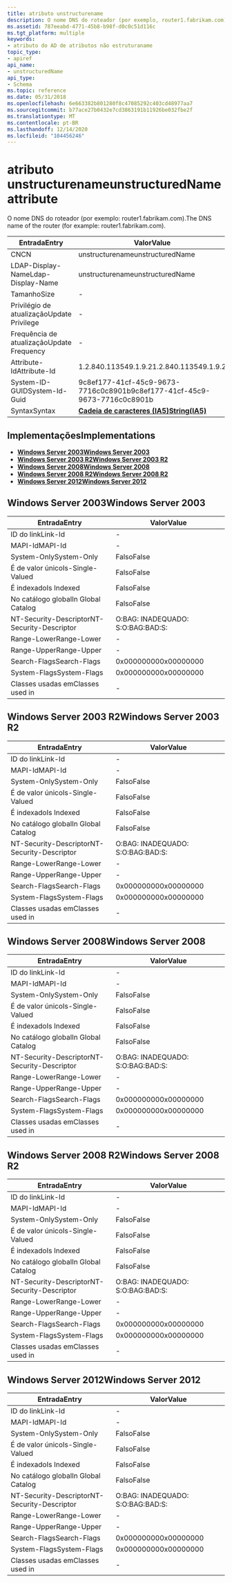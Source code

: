 ```yaml
---
title: atributo unstructurename
description: O nome DNS do roteador (por exemplo, router1.fabrikam.com).
ms.assetid: 787eeabd-4771-45b8-b98f-d0c0c51d116c
ms.tgt_platform: multiple
keywords:
- atributo do AD de atributos não estruturaname
topic_type:
- apiref
api_name:
- unstructuredName
api_type:
- Schema
ms.topic: reference
ms.date: 05/31/2018
ms.openlocfilehash: 6e663382b801280f8c47085292c403cd48977aa7
ms.sourcegitcommit: b77ace27b0432e7cd3863191b11926be032fbe2f
ms.translationtype: MT
ms.contentlocale: pt-BR
ms.lasthandoff: 12/14/2020
ms.locfileid: "104456246"
---
```

# <a name="unstructuredname-attribute"></a><span data-ttu-id="b9e3f-104">atributo unstructurename</span><span class="sxs-lookup"><span data-stu-id="b9e3f-104">unstructuredName attribute</span></span>

<span data-ttu-id="b9e3f-105">O nome DNS do roteador (por exemplo: router1.fabrikam.com).</span><span class="sxs-lookup"><span data-stu-id="b9e3f-105">The DNS name of the router (for example: router1.fabrikam.com).</span></span>



| <span data-ttu-id="b9e3f-106">Entrada</span><span class="sxs-lookup"><span data-stu-id="b9e3f-106">Entry</span></span> | <span data-ttu-id="b9e3f-107">Valor</span><span class="sxs-lookup"><span data-stu-id="b9e3f-107">Value</span></span> |
|-------------------|--------------------------------------|
| <span data-ttu-id="b9e3f-108">CN</span><span class="sxs-lookup"><span data-stu-id="b9e3f-108">CN</span></span>                | <span data-ttu-id="b9e3f-109">unstructurename</span><span class="sxs-lookup"><span data-stu-id="b9e3f-109">unstructuredName</span></span>                     |
| <span data-ttu-id="b9e3f-110">LDAP-Display-Name</span><span class="sxs-lookup"><span data-stu-id="b9e3f-110">Ldap-Display-Name</span></span> | <span data-ttu-id="b9e3f-111">unstructurename</span><span class="sxs-lookup"><span data-stu-id="b9e3f-111">unstructuredName</span></span>                     |
| <span data-ttu-id="b9e3f-112">Tamanho</span><span class="sxs-lookup"><span data-stu-id="b9e3f-112">Size</span></span>              | \-                                   |
| <span data-ttu-id="b9e3f-113">Privilégio de atualização</span><span class="sxs-lookup"><span data-stu-id="b9e3f-113">Update Privilege</span></span>  | \-                                   |
| <span data-ttu-id="b9e3f-114">Frequência de atualização</span><span class="sxs-lookup"><span data-stu-id="b9e3f-114">Update Frequency</span></span>  | \-                                   |
| <span data-ttu-id="b9e3f-115">Attribute-Id</span><span class="sxs-lookup"><span data-stu-id="b9e3f-115">Attribute-Id</span></span>      | <span data-ttu-id="b9e3f-116">1.2.840.113549.1.9.2</span><span class="sxs-lookup"><span data-stu-id="b9e3f-116">1.2.840.113549.1.9.2</span></span>                 |
| <span data-ttu-id="b9e3f-117">System-ID-GUID</span><span class="sxs-lookup"><span data-stu-id="b9e3f-117">System-Id-Guid</span></span>    | <span data-ttu-id="b9e3f-118">9c8ef177-41cf-45c9-9673-7716c0c8901b</span><span class="sxs-lookup"><span data-stu-id="b9e3f-118">9c8ef177-41cf-45c9-9673-7716c0c8901b</span></span> |
| <span data-ttu-id="b9e3f-119">Syntax</span><span class="sxs-lookup"><span data-stu-id="b9e3f-119">Syntax</span></span>            | [<span data-ttu-id="b9e3f-120">**Cadeia de caracteres (IA5)**</span><span class="sxs-lookup"><span data-stu-id="b9e3f-120">**String(IA5)**</span></span>](s-string-ia5.md)  |



## <a name="implementations"></a><span data-ttu-id="b9e3f-121">Implementações</span><span class="sxs-lookup"><span data-stu-id="b9e3f-121">Implementations</span></span>

-   [<span data-ttu-id="b9e3f-122">**Windows Server 2003**</span><span class="sxs-lookup"><span data-stu-id="b9e3f-122">**Windows Server 2003**</span></span>](#windows-server-2003)
-   [<span data-ttu-id="b9e3f-123">**Windows Server 2003 R2**</span><span class="sxs-lookup"><span data-stu-id="b9e3f-123">**Windows Server 2003 R2**</span></span>](#windows-server-2003-r2)
-   [<span data-ttu-id="b9e3f-124">**Windows Server 2008**</span><span class="sxs-lookup"><span data-stu-id="b9e3f-124">**Windows Server 2008**</span></span>](#windows-server-2008)
-   [<span data-ttu-id="b9e3f-125">**Windows Server 2008 R2**</span><span class="sxs-lookup"><span data-stu-id="b9e3f-125">**Windows Server 2008 R2**</span></span>](#windows-server-2008-r2)
-   [<span data-ttu-id="b9e3f-126">**Windows Server 2012**</span><span class="sxs-lookup"><span data-stu-id="b9e3f-126">**Windows Server 2012**</span></span>](#windows-server-2012)

## <a name="windows-server-2003"></a><span data-ttu-id="b9e3f-127">Windows Server 2003</span><span class="sxs-lookup"><span data-stu-id="b9e3f-127">Windows Server 2003</span></span>



| <span data-ttu-id="b9e3f-128">Entrada</span><span class="sxs-lookup"><span data-stu-id="b9e3f-128">Entry</span></span> | <span data-ttu-id="b9e3f-129">Valor</span><span class="sxs-lookup"><span data-stu-id="b9e3f-129">Value</span></span> |
|------------------------|--------------|
| <span data-ttu-id="b9e3f-130">ID do link</span><span class="sxs-lookup"><span data-stu-id="b9e3f-130">Link-Id</span></span>                | \-           |
| <span data-ttu-id="b9e3f-131">MAPI-Id</span><span class="sxs-lookup"><span data-stu-id="b9e3f-131">MAPI-Id</span></span>                | \-           |
| <span data-ttu-id="b9e3f-132">System-Only</span><span class="sxs-lookup"><span data-stu-id="b9e3f-132">System-Only</span></span>            | <span data-ttu-id="b9e3f-133">Falso</span><span class="sxs-lookup"><span data-stu-id="b9e3f-133">False</span></span>        |
| <span data-ttu-id="b9e3f-134">É de valor único</span><span class="sxs-lookup"><span data-stu-id="b9e3f-134">Is-Single-Valued</span></span>       | <span data-ttu-id="b9e3f-135">Falso</span><span class="sxs-lookup"><span data-stu-id="b9e3f-135">False</span></span>        |
| <span data-ttu-id="b9e3f-136">É indexado</span><span class="sxs-lookup"><span data-stu-id="b9e3f-136">Is Indexed</span></span>             | <span data-ttu-id="b9e3f-137">Falso</span><span class="sxs-lookup"><span data-stu-id="b9e3f-137">False</span></span>        |
| <span data-ttu-id="b9e3f-138">No catálogo global</span><span class="sxs-lookup"><span data-stu-id="b9e3f-138">In Global Catalog</span></span>      | <span data-ttu-id="b9e3f-139">Falso</span><span class="sxs-lookup"><span data-stu-id="b9e3f-139">False</span></span>        |
| <span data-ttu-id="b9e3f-140">NT-Security-Descriptor</span><span class="sxs-lookup"><span data-stu-id="b9e3f-140">NT-Security-Descriptor</span></span> | <span data-ttu-id="b9e3f-141">O:BAG: INADEQUADO: S:</span><span class="sxs-lookup"><span data-stu-id="b9e3f-141">O:BAG:BAD:S:</span></span> |
| <span data-ttu-id="b9e3f-142">Range-Lower</span><span class="sxs-lookup"><span data-stu-id="b9e3f-142">Range-Lower</span></span>            | \-           |
| <span data-ttu-id="b9e3f-143">Range-Upper</span><span class="sxs-lookup"><span data-stu-id="b9e3f-143">Range-Upper</span></span>            | \-           |
| <span data-ttu-id="b9e3f-144">Search-Flags</span><span class="sxs-lookup"><span data-stu-id="b9e3f-144">Search-Flags</span></span>           | <span data-ttu-id="b9e3f-145">0x00000000</span><span class="sxs-lookup"><span data-stu-id="b9e3f-145">0x00000000</span></span>   |
| <span data-ttu-id="b9e3f-146">System-Flags</span><span class="sxs-lookup"><span data-stu-id="b9e3f-146">System-Flags</span></span>           | <span data-ttu-id="b9e3f-147">0x00000000</span><span class="sxs-lookup"><span data-stu-id="b9e3f-147">0x00000000</span></span>   |
| <span data-ttu-id="b9e3f-148">Classes usadas em</span><span class="sxs-lookup"><span data-stu-id="b9e3f-148">Classes used in</span></span>        | \-           |



## <a name="windows-server-2003-r2"></a><span data-ttu-id="b9e3f-149">Windows Server 2003 R2</span><span class="sxs-lookup"><span data-stu-id="b9e3f-149">Windows Server 2003 R2</span></span>



| <span data-ttu-id="b9e3f-150">Entrada</span><span class="sxs-lookup"><span data-stu-id="b9e3f-150">Entry</span></span> | <span data-ttu-id="b9e3f-151">Valor</span><span class="sxs-lookup"><span data-stu-id="b9e3f-151">Value</span></span> |
|------------------------|--------------|
| <span data-ttu-id="b9e3f-152">ID do link</span><span class="sxs-lookup"><span data-stu-id="b9e3f-152">Link-Id</span></span>                | \-           |
| <span data-ttu-id="b9e3f-153">MAPI-Id</span><span class="sxs-lookup"><span data-stu-id="b9e3f-153">MAPI-Id</span></span>                | \-           |
| <span data-ttu-id="b9e3f-154">System-Only</span><span class="sxs-lookup"><span data-stu-id="b9e3f-154">System-Only</span></span>            | <span data-ttu-id="b9e3f-155">Falso</span><span class="sxs-lookup"><span data-stu-id="b9e3f-155">False</span></span>        |
| <span data-ttu-id="b9e3f-156">É de valor único</span><span class="sxs-lookup"><span data-stu-id="b9e3f-156">Is-Single-Valued</span></span>       | <span data-ttu-id="b9e3f-157">Falso</span><span class="sxs-lookup"><span data-stu-id="b9e3f-157">False</span></span>        |
| <span data-ttu-id="b9e3f-158">É indexado</span><span class="sxs-lookup"><span data-stu-id="b9e3f-158">Is Indexed</span></span>             | <span data-ttu-id="b9e3f-159">Falso</span><span class="sxs-lookup"><span data-stu-id="b9e3f-159">False</span></span>        |
| <span data-ttu-id="b9e3f-160">No catálogo global</span><span class="sxs-lookup"><span data-stu-id="b9e3f-160">In Global Catalog</span></span>      | <span data-ttu-id="b9e3f-161">Falso</span><span class="sxs-lookup"><span data-stu-id="b9e3f-161">False</span></span>        |
| <span data-ttu-id="b9e3f-162">NT-Security-Descriptor</span><span class="sxs-lookup"><span data-stu-id="b9e3f-162">NT-Security-Descriptor</span></span> | <span data-ttu-id="b9e3f-163">O:BAG: INADEQUADO: S:</span><span class="sxs-lookup"><span data-stu-id="b9e3f-163">O:BAG:BAD:S:</span></span> |
| <span data-ttu-id="b9e3f-164">Range-Lower</span><span class="sxs-lookup"><span data-stu-id="b9e3f-164">Range-Lower</span></span>            | \-           |
| <span data-ttu-id="b9e3f-165">Range-Upper</span><span class="sxs-lookup"><span data-stu-id="b9e3f-165">Range-Upper</span></span>            | \-           |
| <span data-ttu-id="b9e3f-166">Search-Flags</span><span class="sxs-lookup"><span data-stu-id="b9e3f-166">Search-Flags</span></span>           | <span data-ttu-id="b9e3f-167">0x00000000</span><span class="sxs-lookup"><span data-stu-id="b9e3f-167">0x00000000</span></span>   |
| <span data-ttu-id="b9e3f-168">System-Flags</span><span class="sxs-lookup"><span data-stu-id="b9e3f-168">System-Flags</span></span>           | <span data-ttu-id="b9e3f-169">0x00000000</span><span class="sxs-lookup"><span data-stu-id="b9e3f-169">0x00000000</span></span>   |
| <span data-ttu-id="b9e3f-170">Classes usadas em</span><span class="sxs-lookup"><span data-stu-id="b9e3f-170">Classes used in</span></span>        | \-           |



## <a name="windows-server-2008"></a><span data-ttu-id="b9e3f-171">Windows Server 2008</span><span class="sxs-lookup"><span data-stu-id="b9e3f-171">Windows Server 2008</span></span>



| <span data-ttu-id="b9e3f-172">Entrada</span><span class="sxs-lookup"><span data-stu-id="b9e3f-172">Entry</span></span> | <span data-ttu-id="b9e3f-173">Valor</span><span class="sxs-lookup"><span data-stu-id="b9e3f-173">Value</span></span> |
|------------------------|--------------|
| <span data-ttu-id="b9e3f-174">ID do link</span><span class="sxs-lookup"><span data-stu-id="b9e3f-174">Link-Id</span></span>                | \-           |
| <span data-ttu-id="b9e3f-175">MAPI-Id</span><span class="sxs-lookup"><span data-stu-id="b9e3f-175">MAPI-Id</span></span>                | \-           |
| <span data-ttu-id="b9e3f-176">System-Only</span><span class="sxs-lookup"><span data-stu-id="b9e3f-176">System-Only</span></span>            | <span data-ttu-id="b9e3f-177">Falso</span><span class="sxs-lookup"><span data-stu-id="b9e3f-177">False</span></span>        |
| <span data-ttu-id="b9e3f-178">É de valor único</span><span class="sxs-lookup"><span data-stu-id="b9e3f-178">Is-Single-Valued</span></span>       | <span data-ttu-id="b9e3f-179">Falso</span><span class="sxs-lookup"><span data-stu-id="b9e3f-179">False</span></span>        |
| <span data-ttu-id="b9e3f-180">É indexado</span><span class="sxs-lookup"><span data-stu-id="b9e3f-180">Is Indexed</span></span>             | <span data-ttu-id="b9e3f-181">Falso</span><span class="sxs-lookup"><span data-stu-id="b9e3f-181">False</span></span>        |
| <span data-ttu-id="b9e3f-182">No catálogo global</span><span class="sxs-lookup"><span data-stu-id="b9e3f-182">In Global Catalog</span></span>      | <span data-ttu-id="b9e3f-183">Falso</span><span class="sxs-lookup"><span data-stu-id="b9e3f-183">False</span></span>        |
| <span data-ttu-id="b9e3f-184">NT-Security-Descriptor</span><span class="sxs-lookup"><span data-stu-id="b9e3f-184">NT-Security-Descriptor</span></span> | <span data-ttu-id="b9e3f-185">O:BAG: INADEQUADO: S:</span><span class="sxs-lookup"><span data-stu-id="b9e3f-185">O:BAG:BAD:S:</span></span> |
| <span data-ttu-id="b9e3f-186">Range-Lower</span><span class="sxs-lookup"><span data-stu-id="b9e3f-186">Range-Lower</span></span>            | \-           |
| <span data-ttu-id="b9e3f-187">Range-Upper</span><span class="sxs-lookup"><span data-stu-id="b9e3f-187">Range-Upper</span></span>            | \-           |
| <span data-ttu-id="b9e3f-188">Search-Flags</span><span class="sxs-lookup"><span data-stu-id="b9e3f-188">Search-Flags</span></span>           | <span data-ttu-id="b9e3f-189">0x00000000</span><span class="sxs-lookup"><span data-stu-id="b9e3f-189">0x00000000</span></span>   |
| <span data-ttu-id="b9e3f-190">System-Flags</span><span class="sxs-lookup"><span data-stu-id="b9e3f-190">System-Flags</span></span>           | <span data-ttu-id="b9e3f-191">0x00000000</span><span class="sxs-lookup"><span data-stu-id="b9e3f-191">0x00000000</span></span>   |
| <span data-ttu-id="b9e3f-192">Classes usadas em</span><span class="sxs-lookup"><span data-stu-id="b9e3f-192">Classes used in</span></span>        | \-           |



## <a name="windows-server-2008-r2"></a><span data-ttu-id="b9e3f-193">Windows Server 2008 R2</span><span class="sxs-lookup"><span data-stu-id="b9e3f-193">Windows Server 2008 R2</span></span>



| <span data-ttu-id="b9e3f-194">Entrada</span><span class="sxs-lookup"><span data-stu-id="b9e3f-194">Entry</span></span> | <span data-ttu-id="b9e3f-195">Valor</span><span class="sxs-lookup"><span data-stu-id="b9e3f-195">Value</span></span> |
|------------------------|--------------|
| <span data-ttu-id="b9e3f-196">ID do link</span><span class="sxs-lookup"><span data-stu-id="b9e3f-196">Link-Id</span></span>                | \-           |
| <span data-ttu-id="b9e3f-197">MAPI-Id</span><span class="sxs-lookup"><span data-stu-id="b9e3f-197">MAPI-Id</span></span>                | \-           |
| <span data-ttu-id="b9e3f-198">System-Only</span><span class="sxs-lookup"><span data-stu-id="b9e3f-198">System-Only</span></span>            | <span data-ttu-id="b9e3f-199">Falso</span><span class="sxs-lookup"><span data-stu-id="b9e3f-199">False</span></span>        |
| <span data-ttu-id="b9e3f-200">É de valor único</span><span class="sxs-lookup"><span data-stu-id="b9e3f-200">Is-Single-Valued</span></span>       | <span data-ttu-id="b9e3f-201">Falso</span><span class="sxs-lookup"><span data-stu-id="b9e3f-201">False</span></span>        |
| <span data-ttu-id="b9e3f-202">É indexado</span><span class="sxs-lookup"><span data-stu-id="b9e3f-202">Is Indexed</span></span>             | <span data-ttu-id="b9e3f-203">Falso</span><span class="sxs-lookup"><span data-stu-id="b9e3f-203">False</span></span>        |
| <span data-ttu-id="b9e3f-204">No catálogo global</span><span class="sxs-lookup"><span data-stu-id="b9e3f-204">In Global Catalog</span></span>      | <span data-ttu-id="b9e3f-205">Falso</span><span class="sxs-lookup"><span data-stu-id="b9e3f-205">False</span></span>        |
| <span data-ttu-id="b9e3f-206">NT-Security-Descriptor</span><span class="sxs-lookup"><span data-stu-id="b9e3f-206">NT-Security-Descriptor</span></span> | <span data-ttu-id="b9e3f-207">O:BAG: INADEQUADO: S:</span><span class="sxs-lookup"><span data-stu-id="b9e3f-207">O:BAG:BAD:S:</span></span> |
| <span data-ttu-id="b9e3f-208">Range-Lower</span><span class="sxs-lookup"><span data-stu-id="b9e3f-208">Range-Lower</span></span>            | \-           |
| <span data-ttu-id="b9e3f-209">Range-Upper</span><span class="sxs-lookup"><span data-stu-id="b9e3f-209">Range-Upper</span></span>            | \-           |
| <span data-ttu-id="b9e3f-210">Search-Flags</span><span class="sxs-lookup"><span data-stu-id="b9e3f-210">Search-Flags</span></span>           | <span data-ttu-id="b9e3f-211">0x00000000</span><span class="sxs-lookup"><span data-stu-id="b9e3f-211">0x00000000</span></span>   |
| <span data-ttu-id="b9e3f-212">System-Flags</span><span class="sxs-lookup"><span data-stu-id="b9e3f-212">System-Flags</span></span>           | <span data-ttu-id="b9e3f-213">0x00000000</span><span class="sxs-lookup"><span data-stu-id="b9e3f-213">0x00000000</span></span>   |
| <span data-ttu-id="b9e3f-214">Classes usadas em</span><span class="sxs-lookup"><span data-stu-id="b9e3f-214">Classes used in</span></span>        | \-           |



## <a name="windows-server-2012"></a><span data-ttu-id="b9e3f-215">Windows Server 2012</span><span class="sxs-lookup"><span data-stu-id="b9e3f-215">Windows Server 2012</span></span>



| <span data-ttu-id="b9e3f-216">Entrada</span><span class="sxs-lookup"><span data-stu-id="b9e3f-216">Entry</span></span> | <span data-ttu-id="b9e3f-217">Valor</span><span class="sxs-lookup"><span data-stu-id="b9e3f-217">Value</span></span> |
|------------------------|--------------|
| <span data-ttu-id="b9e3f-218">ID do link</span><span class="sxs-lookup"><span data-stu-id="b9e3f-218">Link-Id</span></span>                | \-           |
| <span data-ttu-id="b9e3f-219">MAPI-Id</span><span class="sxs-lookup"><span data-stu-id="b9e3f-219">MAPI-Id</span></span>                | \-           |
| <span data-ttu-id="b9e3f-220">System-Only</span><span class="sxs-lookup"><span data-stu-id="b9e3f-220">System-Only</span></span>            | <span data-ttu-id="b9e3f-221">Falso</span><span class="sxs-lookup"><span data-stu-id="b9e3f-221">False</span></span>        |
| <span data-ttu-id="b9e3f-222">É de valor único</span><span class="sxs-lookup"><span data-stu-id="b9e3f-222">Is-Single-Valued</span></span>       | <span data-ttu-id="b9e3f-223">Falso</span><span class="sxs-lookup"><span data-stu-id="b9e3f-223">False</span></span>        |
| <span data-ttu-id="b9e3f-224">É indexado</span><span class="sxs-lookup"><span data-stu-id="b9e3f-224">Is Indexed</span></span>             | <span data-ttu-id="b9e3f-225">Falso</span><span class="sxs-lookup"><span data-stu-id="b9e3f-225">False</span></span>        |
| <span data-ttu-id="b9e3f-226">No catálogo global</span><span class="sxs-lookup"><span data-stu-id="b9e3f-226">In Global Catalog</span></span>      | <span data-ttu-id="b9e3f-227">Falso</span><span class="sxs-lookup"><span data-stu-id="b9e3f-227">False</span></span>        |
| <span data-ttu-id="b9e3f-228">NT-Security-Descriptor</span><span class="sxs-lookup"><span data-stu-id="b9e3f-228">NT-Security-Descriptor</span></span> | <span data-ttu-id="b9e3f-229">O:BAG: INADEQUADO: S:</span><span class="sxs-lookup"><span data-stu-id="b9e3f-229">O:BAG:BAD:S:</span></span> |
| <span data-ttu-id="b9e3f-230">Range-Lower</span><span class="sxs-lookup"><span data-stu-id="b9e3f-230">Range-Lower</span></span>            | \-           |
| <span data-ttu-id="b9e3f-231">Range-Upper</span><span class="sxs-lookup"><span data-stu-id="b9e3f-231">Range-Upper</span></span>            | \-           |
| <span data-ttu-id="b9e3f-232">Search-Flags</span><span class="sxs-lookup"><span data-stu-id="b9e3f-232">Search-Flags</span></span>           | <span data-ttu-id="b9e3f-233">0x00000000</span><span class="sxs-lookup"><span data-stu-id="b9e3f-233">0x00000000</span></span>   |
| <span data-ttu-id="b9e3f-234">System-Flags</span><span class="sxs-lookup"><span data-stu-id="b9e3f-234">System-Flags</span></span>           | <span data-ttu-id="b9e3f-235">0x00000000</span><span class="sxs-lookup"><span data-stu-id="b9e3f-235">0x00000000</span></span>   |
| <span data-ttu-id="b9e3f-236">Classes usadas em</span><span class="sxs-lookup"><span data-stu-id="b9e3f-236">Classes used in</span></span>        | \-           |



 

 




